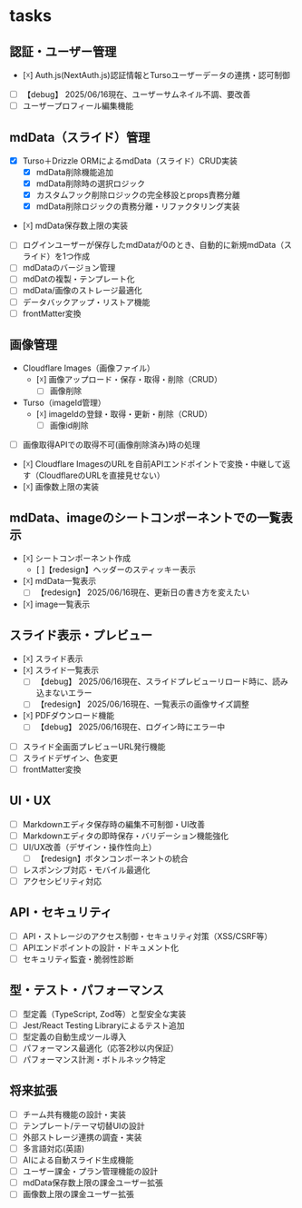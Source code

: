 # tasks

## 認証・ユーザー管理
- [☓] Auth.js(NextAuth.js)認証情報とTursoユーザーデータの連携・認可制御
- [ ] 【debug】 2025/06/16現在、ユーザーサムネイル不調、要改善
- [ ] ユーザープロフィール編集機能

## mdData（スライド）管理
- [x] Turso＋Drizzle ORMによるmdData（スライド）CRUD実装
  - [x] mdData削除機能追加
  - [x] mdData削除時の選択ロジック
  - [x] カスタムフック削除ロジックの完全移設とprops責務分離
  - [x] mdData削除ロジックの責務分離・リファクタリング実装
- [☓] mdData保存数上限の実装
- [ ] ログインユーザーが保存したmdDataが0のとき、自動的に新規mdData（スライド）を1つ作成
- [ ] mdDataのバージョン管理
- [ ] mdDatの複製・テンプレート化
- [ ] mdData/画像のストレージ最適化
- [ ] データバックアップ・リストア機能
- [ ] frontMatter変換

## 画像管理
- Cloudflare Images（画像ファイル）
  - [☓] 画像アップロード・保存・取得・削除（CRUD）
    - [ ] 画像削除
- Turso（imageId管理）
  - [☓] imageIdの登録・取得・更新・削除（CRUD）
    - [ ] 画像id削除
- [ ] 画像取得APIでの取得不可(画像削除済み)時の処理
- [☓] Cloudflare ImagesのURLを自前APIエンドポイントで変換・中継して返す（CloudflareのURLを直接見せない）
- [☓] 画像数上限の実装

## mdData、imageのシートコンポーネントでの一覧表示
- [☓] シートコンポーネント作成
  - [ ]【redesign】ヘッダーのスティッキー表示
- [☓] mdData一覧表示
  - [ ] 【redesign】 2025/06/16現在、更新日の書き方を変えたい
- [☓] image一覧表示

## スライド表示・プレビュー
- [☓] スライド表示
- [☓] スライド一覧表示
  - [ ] 【debug】 2025/06/16現在、スライドプレビューリロード時に、読み込まないエラー
  - [ ] 【redesign】 2025/06/16現在、一覧表示の画像サイズ調整
- [☓] PDFダウンロード機能
  - [ ] 【debug】 2025/06/16現在、ログイン時にエラー中
- [ ] スライド全画面プレビューURL発行機能
- [ ] スライドデザイン、色変更
- [ ] frontMatter変換

## UI・UX
- [ ] Markdownエディタ保存時の編集不可制御・UI改善
- [ ] Markdownエディタの即時保存・バリデーション機能強化
- [ ] UI/UX改善（デザイン・操作性向上）
  - [ ] 【redesign】ボタンコンポーネントの統合
- [ ] レスポンシブ対応・モバイル最適化
- [ ] アクセシビリティ対応

## API・セキュリティ
- [ ] API・ストレージのアクセス制御・セキュリティ対策（XSS/CSRF等）
- [ ] APIエンドポイントの設計・ドキュメント化
- [ ] セキュリティ監査・脆弱性診断

## 型・テスト・パフォーマンス
- [ ] 型定義（TypeScript, Zod等）と型安全な実装
- [ ] Jest/React Testing Libraryによるテスト追加
- [ ] 型定義の自動生成ツール導入
- [ ] パフォーマンス最適化（応答2秒以内保証）
- [ ] パフォーマンス計測・ボトルネック特定

## 将来拡張
- [ ] チーム共有機能の設計・実装
- [ ] テンプレート/テーマ切替UIの設計
- [ ] 外部ストレージ連携の調査・実装
- [ ] 多言語対応(英語)
- [ ] AIによる自動スライド生成機能
- [ ] ユーザー課金・プラン管理機能の設計
- [ ] mdData保存数上限の課金ユーザー拡張
- [ ] 画像数上限の課金ユーザー拡張